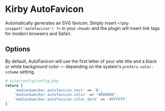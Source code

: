 # Kirby AutoFavicon

Automatically generates an SVG favicon. Simply insert `<?php snippet('autofavicon') ?>` in your `<head>` and the plugin will insert link tags for modern browsers and Safari.

## Options

By default, AutoFavicon will use the first letter of your site title and a black or white background color — depending on the system's `prefers-color-scheme` setting.

```php
# site/config/config.php
return [
	'medienbaecker.autofavicon.text' => 'B',
	'medienbaecker.autofavicon.color' => '#000000',
	'medienbaecker.autofavicon.color_dark' => '#FFFFFF'
]
```